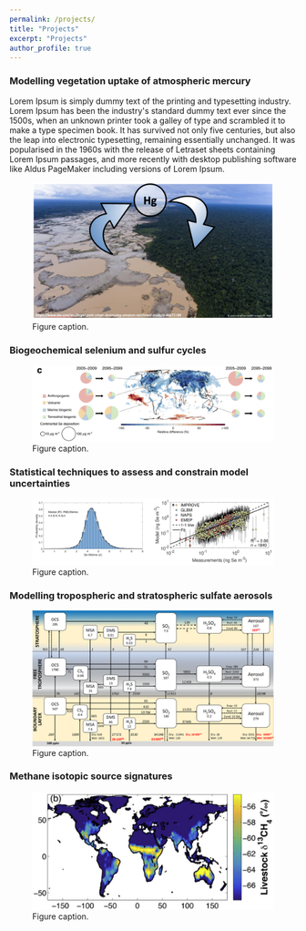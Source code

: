 ```yaml
---
permalink: /projects/
title: "Projects"
excerpt: "Projects"
author_profile: true
---
```


### Modelling vegetation uptake of atmospheric mercury
Lorem Ipsum is simply dummy text of the printing and typesetting industry. Lorem Ipsum has been the industry's standard dummy text ever since the 1500s, when an unknown printer took a galley of type and scrambled it to make a type specimen book. It has survived not only five centuries, but also the leap into electronic typesetting, remaining essentially unchanged. It was popularised in the 1960s with the release of Letraset sheets containing Lorem Ipsum passages, and more recently with desktop publishing software like Aldus PageMaker including versions of Lorem Ipsum.
<figure>
    <img src="/images/mercury_vegetation.png"
         alt="alt">
    <figcaption>Figure caption.</figcaption>
</figure>



### Biogeochemical selenium and sulfur cycles
<figure>
    <img src="/images/img_Se_dep.png"
         alt="alt">
    <figcaption>Figure caption.</figcaption>
</figure>


### Statistical techniques to assess and constrain model uncertainties
<figure>
    <img src="/images/combined_stats.png"
         alt="alt">
    <figcaption>Figure caption.</figcaption>
</figure>

### Modelling tropospheric and stratospheric sulfate aerosols
<figure>
    <img src="/images/sulfur_cycle.png"
         alt="alt">
    <figcaption>Figure caption.</figcaption>
</figure>


### Methane isotopic source signatures
<figure>
    <img src="/images/methane_signature.png"
         alt="alt">
    <figcaption>Figure caption.</figcaption>
</figure>
